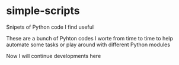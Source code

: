 # simple-scripts
Snipets of Python code I find useful

These are a bunch of Pyhton codes I worte from time to time to help automate some tasks or play around with different Python modules

Now I will continue developments here
